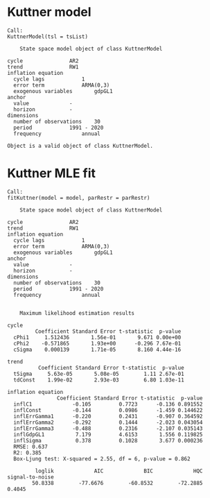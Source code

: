 # Kuttner model

    Call:
    KuttnerModel(tsl = tsList)
    
    	State space model object of class KuttnerModel
    
    cycle 				AR2
    trend 				RW1
    inflation equation
      cycle lags 			1
      error term			ARMA(0,3)
      exogenous variables		gdpGL1
    anchor
      value 			-
      horizon 			-
    dimensions
      number of observations	30
      period 			1991 - 2020
      frequency 			annual
    
    Object is a valid object of class KuttnerModel.

# Kuttner MLE fit

    Call:
    fitKuttner(model = model, parRestr = parRestr)
    
    	State space model object of class KuttnerModel
    
    cycle 				AR2
    trend 				RW1
    inflation equation
      cycle lags 			1
      error term			ARMA(0,3)
      exogenous variables		gdpGL1
    anchor
      value 			-
      horizon 			-
    dimensions
      number of observations	30
      period 			1991 - 2020
      frequency 			annual
    
    
    	Maximum likelihood estimation results
    
    cycle
             Coefficient Standard Error t-statistic  p-value
      cPhi1     1.512436       1.56e-01       9.671 0.00e+00
      cPhi2    -0.571865       1.93e+00      -0.296 7.67e-01
      cSigma    0.000139       1.71e-05       8.160 4.44e-16
    
    trend
              Coefficient Standard Error t-statistic  p-value
      tSigma     5.63e-05       5.08e-05        1.11 2.67e-01
      tdConst    1.99e-02       2.93e-03        6.80 1.03e-11
    
    inflation equation
                    Coefficient Standard Error t-statistic  p-value
      inflC1             -0.105         0.7723      -0.136 0.891552
      inflConst          -0.144         0.0986      -1.459 0.144622
      inflErrGamma1      -0.220         0.2431      -0.907 0.364592
      inflErrGamma2      -0.292         0.1444      -2.023 0.043054
      inflErrGamma3      -0.488         0.2316      -2.107 0.035143
      inflGdpGL1          7.179         4.6153       1.556 0.119825
      inflSigma           0.378         0.1028       3.677 0.000236
      RMSE: 0.637
      R2: 0.385
      Box-Ljung test: X-squared = 2.55, df = 6, p-value = 0.862
    
             loglik             AIC             BIC             HQC signal-to-noise 
            50.8338        -77.6676        -60.8532        -72.2885          0.4045 


